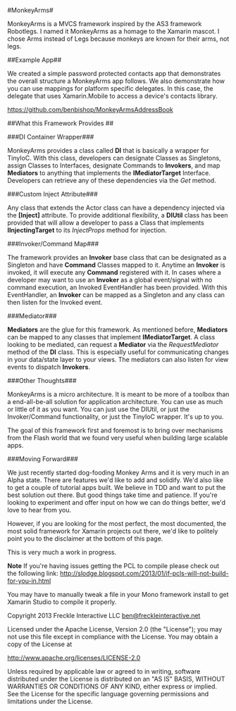 #MonkeyArms#

MonkeyArms is a MVCS framework inspired by the AS3 framework Robotlegs. I named it MonkeyArms as a homage to the Xamarin mascot. I chose Arms instead of Legs because monkeys are known for their arms, not legs.

##Example App##

We created a simple password protected contacts app that demonstrates the overall structure a MonkeyArms app follows. We also demonstrate how you can use mappings for platform specific delegates. In this case, the delegate that uses Xamarin.Mobile to access a device's contacts library.

https://github.com/benbishop/MonkeyArmsAddressBook

##What this Framework Provides ##

###DI Container Wrapper###

MonkeyArms provides a class called **DI** that is basically a wrapper for TinyIoC. With this class, developers can designate Classes as Singletons, assign Classes to Interfaces, designate Commands to **Invokers**, and map **Mediators** to anything that implements the **IMediatorTarget** Interface. Developers can retrieve any of these dependencies via the *Get* method.

###Custom Inject Attribute###

Any class that extends the Actor class can have a dependency injected via the **[Inject]** attribute. To provide additional flexibility, a **DIUtil** class has been provided that will allow a developer to pass a Class that implements **IInjectingTarget** to its *InjectProps* method for injection.

###Invoker/Command Map###

The framework provides an **Invoker** base class that can be designated as a Singleton and have **Command** Classes mapped to it. Anytime an **Invoker** is invoked, it will execute any **Command** registered with it. In cases where a developer may want to use an **Invoker** as a global event/signal with no command execution, an Invoked EventHandler has been provided. With this EventHandler, an **Invoker** can be mapped as a Singleton and any class can then listen for the Invoked event. 

###Mediator###

**Mediators** are the glue for this framework. As mentioned before, **Mediators** can be mapped to any classes that implement **IMediatorTarget**. A class looking to be mediated, can request a **Mediator** via the *RequestMediator* method of the **DI** class. This is especially useful for communicating changes in your data/state layer to your views. The mediators can also listen for view events to dispatch **Invokers**.

###Other Thoughts###

MonkeyArms is a micro architecture. It is meant to be more of a toolbox than a end-all-be-all solution for application architecture. You can use as much or little of it as you want. You can just use the DIUtil, or just the Invoker/Command functionality, or just the TinyIoC wrapper. It's up to you.

The goal of this framework first and foremost is to bring over mechanisms from the Flash world that we found very useful when building large scalable apps. 

###Moving Forward###

We just recently started dog-fooding Monkey Arms and it is very much in an Alpha state. There are features we'd like to add and solidify. We'd also like to get a couple of tutorial apps built. We believe in TDD and want to put the best solution out there. But good things take time and patience. If you're looking to experiment and offer input on how we can do things better, we'd love to hear from you.

However, if you are looking for the most perfect, the most documented, the most solid framework for Xamarin projects out there, we'd like to politely point you to the disclaimer at the bottom of this page. 

This is very much a work in progress.




**Note**
If you're having issues getting the PCL to compile please check out the following link:
http://slodge.blogspot.com/2013/01/if-pcls-will-not-build-for-you-in.html

You may have to manually tweak a file in your Mono framework install to get Xamarin Studio to compile it properly.


Copyright 2013 Freckle Interactive LLC ben@freckleinteractive.net

Licensed under the Apache License, Version 2.0 (the "License"); you may not use this file except in compliance with the License. You may obtain a copy of the License at

http://www.apache.org/licenses/LICENSE-2.0

Unless required by applicable law or agreed to in writing, software distributed under the License is distributed on an "AS IS" BASIS, WITHOUT WARRANTIES OR CONDITIONS OF ANY KIND, either express or implied. See the License for the specific language governing permissions and limitations under the License.